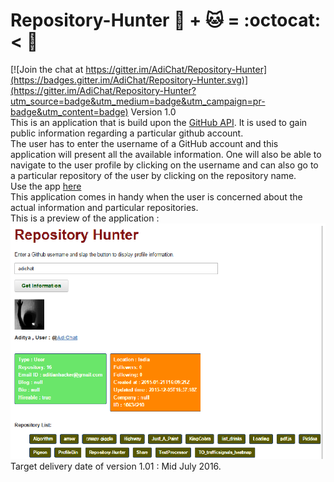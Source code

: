 # Repository-Hunter :octopus: + :cat: = :octocat: < :gun: <br>

[![Join the chat at https://gitter.im/AdiChat/Repository-Hunter](https://badges.gitter.im/AdiChat/Repository-Hunter.svg)](https://gitter.im/AdiChat/Repository-Hunter?utm_source=badge&utm_medium=badge&utm_campaign=pr-badge&utm_content=badge)
Version 1.0 <br>
This is an application that is build upon the [GitHub API](https://developer.github.com/v3/). It is used to gain public information regarding a particular github account.<br>
The user has to enter the username of a GitHub account and this application will present all the available information. One will also be able to navigate to the user profile by clicking on the username and can also go to a particular repository of the user by clicking on the repository name. <br>
Use the app [here](http://repository-hunter.herokuapp.com/)<br>
This application comes in handy when the user is concerned about the actual information and particular repositories.<br>
This is a preview of the application :<br>
![alt text](Preview/1.png " The view of the application")<br>
Target delivery date of version 1.01 : Mid July 2016.
